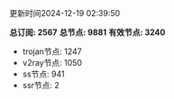 更新时间2024-12-19 02:39:50

**总订阅: 2567**
**总节点: 9881**
**有效节点: 3240**
- trojan节点: 1247
- v2ray节点: 1050
- ss节点: 941
- ssr节点: 2

